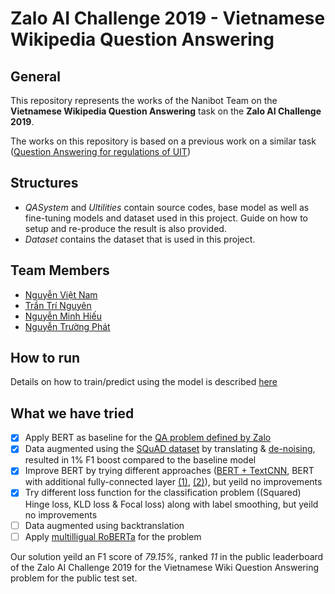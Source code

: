 # Zalo AI Challenge 2019 - Vietnamese Wikipedia Question Answering

## General
This repository represents the works of the Nanibot Team on the **Vietnamese Wikipedia Question Answering** task on the **Zalo AI Challenge 2019**.

The works on this repository is based on a previous work on a similar task ([Question Answering for regulations of UIT](https://github.com/phateopera/UITHelper_QAS))

## Structures
* *QASystem* and *Ultilities* contain source codes, base model as well as fine-tuning models and dataset used in this project. Guide on how to setup and re-produce the result is also provided.
* *Dataset* contains the dataset that is used in this project.

## Team Members
* [Nguyễn Việt Nam](https://github.com/phateopera)
* [Trần Trí Nguyên](https://github.com/nguyentranforte1609)
* [Nguyễn Minh Hiếu](https://github.com/hieudepchai)
* [Nguyễn Trường Phát](https://github.com/patrickphatnguyen)

## How to run
Details on how to train/predict using the model is described [here](https://github.com/phateopera/Nanibot_ZaloAIChallenge2019_VietnameseWikiQA/blob/master/QASystem/Readme.md)


## What we have tried

- [x] Apply BERT as baseline for the [QA problem defined by Zalo](https://challenge.zalo.ai/portal/question-answering)
- [x] Data augmented using the [SQuAD dataset](https://rajpurkar.github.io/SQuAD-explorer/) by translating & [de-noising](www.lrec-conf.org/proceedings/lrec2018/pdf/711.pdf), resulted in 1% F1 boost compared to the baseline model
- [x] Improve BERT by trying different approaches ([BERT + TextCNN](https://github.com/phateopera/Nanibot_ZaloAIChallenge2019_VietnameseWikiQA/tree/bert_and_textcnn), BERT with additional fully-connected layer [(1)](https://github.com/phateopera/Nanibot_ZaloAIChallenge2019_VietnameseWikiQA/tree/add_fc1), [(2)](https://github.com/phateopera/Nanibot_ZaloAIChallenge2019_VietnameseWikiQA/tree/add_fc1_squad_based)), but yeild no improvements
- [x] Try different loss function for the classification problem ((Squared) Hinge loss, KLD loss & Focal loss) along with label smoothing, but yeild no improvements
- [ ] Data augmented using backtranslation
- [ ] Apply [multilligual RoBERTa](https://github.com/pytorch/fairseq/tree/master/examples/xlmr) for the problem

Our solution yeild an F1 score of *79.15%*, ranked *11* in the public leaderboard of the Zalo AI Challenge 2019 for the Vietnamese Wiki Question Answering problem for the public test set.
